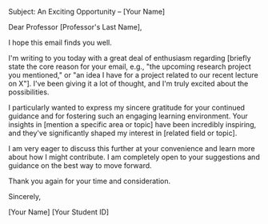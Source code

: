 Subject: An Exciting Opportunity – [Your Name]

Dear Professor [Professor's Last Name],

I hope this email finds you well.

I'm writing to you today with a great deal of enthusiasm regarding [briefly state the core reason for your email, e.g., "the upcoming research project you mentioned," or "an idea I have for a project related to our recent lecture on X"]. I've been giving it a lot of thought, and I'm truly excited about the possibilities.

I particularly wanted to express my sincere gratitude for your continued guidance and for fostering such an engaging learning environment. Your insights in [mention a specific area or topic] have been incredibly inspiring, and they've significantly shaped my interest in [related field or topic].

I am very eager to discuss this further at your convenience and learn more about how I might contribute. I am completely open to your suggestions and guidance on the best way to move forward.

Thank you again for your time and consideration.

Sincerely,

[Your Name]
[Your Student ID]
